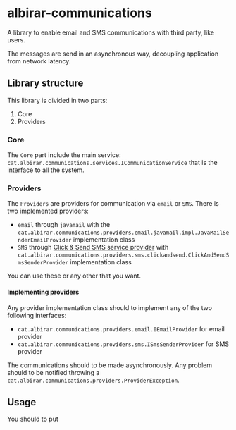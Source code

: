 # albirar-communications

A library to enable email and SMS communications with third party, like users.

The messages are send in an asynchronous way, decoupling application from network latency.


## Library structure

This library is divided in two parts:

1. Core
2. Providers

### Core

The `Core` part include the main service: `cat.albirar.communications.services.ICommunicationService` that is the interface to all the system.

### Providers

The `Providers` are providers for communication via `email` or `SMS`. There is two implemented providers:

* `email` through `javamail` with the `cat.albirar.communications.providers.email.javamail.impl.JavaMailSenderEmailProvider` implementation class
* `SMS` through [Click & Send SMS service provider](https://clicksend.com/ "Click & Send SMS service provider") with `cat.albirar.communications.providers.sms.clickandsend.ClickAndSendSmsSenderProvider` implementation class

You can use these or any other that you want.

#### Implementing providers

Any provider implementation class should to implement any of the two following interfaces:

* `cat.albirar.communications.providers.email.IEmailProvider` for email provider
* `cat.albirar.communications.providers.sms.ISmsSenderProvider` for SMS provider

The communications should to be made asynchronously. Any problem should to be notified throwing a `cat.albirar.communications.providers.ProviderException`.

## Usage

You should to put 